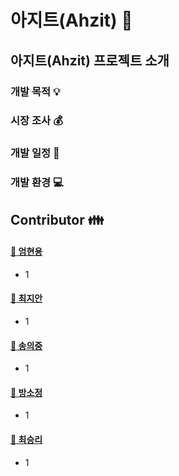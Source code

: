 아지트(Ahzit) :city_sunset:
===========================

아지트(Ahzit) 프로젝트 소개
------------------------------
### 개발 목적 :bulb:

### 시장 조사 :moneybag:

### 개발 일정 :calendar:

### 개발 환경 :computer:

Contributor :family:
---------------
#### [:pushpin: 엄현용](https://github.com/Luverduck)
* 1

#### [:clap: 최지안](https://github.com/public1992)
* 1

#### [:clap: 송의중](https://github.com/sjtees)
* 1

#### [:clap: 방소정](https://github.com/soo231)
* 1

#### [:clap: 최승리](https://github.com/seungrii)
* 1
